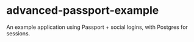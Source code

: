 # advanced-passport-example
An example application using Passport + social logins, with Postgres for sessions.
